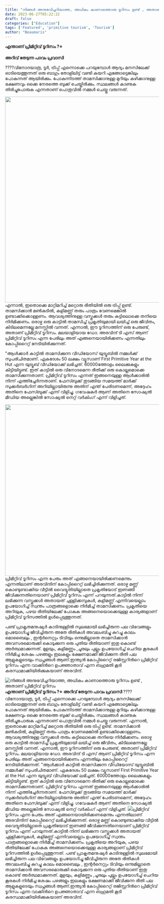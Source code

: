 ```yaml
---
title: "നിങ്ങൾ അനുഭവിച്ചറിയാത്ത, അധികം കാണാത്തൊരു ടൂറിസം ഉണ്ട് , അതാണ് പ്രിമിറ്റിവ് ടൂറിസം"
date: 2023-06-27T05:22:22
draft: false
categories: ["Education"]
tags: ['Featured', 'primitive tourism', 'Tourism']
author: "Beaumaris"
---
```


<strong>എന്താണ് പ്രിമിറ്റിവ് ടൂറിസം ?⭐</strong>

<strong>അറിവ് തേടുന്ന പാവം പ്രവാസി</strong>

????വിനോദയാത്ര, ടൂർ, ട്രിപ്പ് എന്നൊക്കെ പറയുമ്പോൾ ആദ്യം മനസിലേക്ക് ഓടിയെത്തുന്നത് ഒരു ബാഗും തോളിലിട്ട് വണ്ടി കയറി എങ്ങോട്ടെങ്കിലും പോകുന്നത് ആയിരിക്കും. പോകുന്നിടത്ത് താമസിക്കാനുള്ള മുറിയും കഴിക്കാനുള്ള ഭക്ഷണവും ഒക്കെ നേരത്തെ ബുക്ക് ചെയ്തിരിക്കും. സ്ഥലങ്ങൾ കാണുക തിരിച്ചുപോരുക എന്നതാണ് പൊതുവിൽ നമ്മൾ ചെയ്തു വരുന്നത്.

<a href="https://cdn.boolokam.com/articles/2023/06/geerrrr.jpg"><img class="size-full wp-image-401207 aligncenter" src="https://cdn.boolokam.com/articles/2023/06/geerrrr.jpg" alt="" width="900" height="675" /></a>എന്നാൽ, ഇതൊക്കെ മാറ്റിമറിച്ച് മറ്റൊരു രീതിയിൽ ഒരു ട്രിപ്പ് ഉണ്ട്. താമസിക്കാൻ മൺകുടിൽ, കളിമണ്ണ് തരും പാത്രം വേണമെങ്കിൽ ഉണ്ടാക്കിക്കൊള്ളണം. ആവശ്യത്തിനുള്ള വസ്തുക്കൾ തരും കട്ടിലൊക്കെ തനിയെ നിർമിക്കണം. ഒരാഴ്ച ഒരു കാട്ടിൽ താമസിച്ച് പ്രകൃതിയുമായി ലയിച്ച് ഒരു ജീവിതം, കിടിലമെന്നല്ലേ മനസ്സിൽ വന്നത്. എന്നാൽ, ഈ ടൂറിസത്തിന് ഒരു പേരുണ്ട്, അതാണ് പ്രിമിറ്റിവ് ടൂറിസം. മലയാളിയായ ഡോ. അരവിന്ദ് ടി എസ് ആണ് പ്രിമിറ്റിവ് ടൂറിസം എന്ന പേരിലും അത് എങ്ങനെയായിരിക്കണം എന്നതിലും കോപ്പിറൈറ്റ് നേടിയിരിക്കുന്നത്.

"ആൾക്കാർ കാട്ടിൽ താമസിക്കുന്ന വീഡിയോസ് യുട്യൂബിൽ നമ്മൾക്ക് സുപരിചിതമാണ്. ഏകദേശം 50 ലക്ഷം വ്യൂസാണ് First Primitive Year at the Hut എന്ന യുട്യൂബ് വീഡിയോക്ക് ലഭിച്ചത്. 60000ത്തോളം ലൈക്കുകളും കിട്ടിയിട്ടുണ്ട്. ഇത് കാട്ടിൽ ഒരു വിനോദമെന്ന രീതിക്ക് ഒരു കൊല്ലമൊക്കെ താമസിക്കുന്നതാണ്. പ്രിമിറ്റിവ് ടൂറിസം എന്നത് ഇങ്ങനെയുള്ള ആൾക്കാരിൽ നിന്ന് എത്തിച്ചേർന്നതാണ്. ഫേസ്ബുക്ക് തുടങ്ങിയ സമയത്ത് മാർക്ക് സുക്കർബർഗിന് അറിയില്ലായിരുന്നു അതിന് എന്ത് പേരിടണമെന്ന്, അദ്ദേഹം അതിനെ ഫേസ്ബുക്ക് എന്ന് വിളിച്ചു. ഗവേഷകർ ആണ് അതിനെ സോഷ്യൽ മീഡിയ അല്ലെങ്കിൽ സോഷ്യൽ നെറ്റ് വർകിംഗ് എന്ന് വിളിച്ചത്.

<a href="https://cdn.boolokam.com/articles/2023/06/t33ttt-1.jpg"><img class="wp-image-401208 aligncenter" src="https://cdn.boolokam.com/articles/2023/06/t33ttt-1.jpg" alt="" width="843" height="562" /></a>പ്രിമിറ്റിവ് ടൂറിസം എന്ന പേരും അത് എങ്ങനെയായിരിക്കണമെന്നും എന്നതിലാണ് അരവിന്ദിന് കോപ്പിറൈറ്റ് ലഭിച്ചിരിക്കുന്നത്. ഒരാഴ്ച മണ്ണ് കൊണ്ടുണ്ടാക്കിയ വീട്ടിൽ വൈദ്യുതിയില്ലാതെ പ്രകൃതിയോട് ഇണങ്ങി ജീവിക്കുന്നതിനെയാണ് പ്രിമിറ്റിവ് ടൂറിസം എന്ന് പറയുന്നത്.കാട്ടിൽ നിന്ന് ലഭിക്കുന്ന വസ്തുക്കൾ അതായത് ചുള്ളിക്കമ്പുകൾ, കളിമണ്ണ് എന്നിവയെല്ലാം ഉപയോഗിച്ച് സ്വന്തം പാത്രങ്ങളൊക്കെ നിർമിച്ച് താമസിക്കണം. പ്രകൃതിയെ അറിയുക, പഴയ രീതിയിലേക്ക് പോകുക അങ്ങനെയൊക്കെയുള്ള കാര്യങ്ങളാണ് പ്രിമിറ്റിവ് ടൂറിസത്തിൽ ഉൾപ്പെടുത്തുന്നത്.

പണ്ട് പ്രാകൃതമനുഷ്യർ കാടിനുള്ളിൽ സുലഭമായി ലഭിച്ചിരുന്ന പല വിഭവങ്ങളും ഉപയോഗിച്ചു ജീവിച്ചിരുന്ന അതേ രീതികൾ അവലംബിച്ചു കുറച്ചു കാലം മൊബൈലും , ഇന്റർനെറ്റും ടിവിയും ഒന്നുമില്ലാതെ താമസിക്കാൻ അവസരമൊരുക്കി കൊടുക്കുന്ന ഒരു പുതിയ രീതിയാണ് ഇതു കൊണ്ട് അർത്ഥമാക്കുന്നത്. മുളയും, കളിമണ്ണും ,ചൂരലും പുല്ലും ഉപയോഗിച്ച് ചെറിയ കൂരകൾ നിർമിച്ച ശേഷം പഴങ്ങളും ഇലകളും ഭക്ഷണമാക്കി ജീവിക്കുന്ന രീതി പല ആളുകളുടെയും സ്വപ്നങ്ങൾ ആണ്.ഇന്ത്യൻ കോപ്പിറൈറ്റ് രജിസ്റ്ററിന്‍റെ പ്രിമിറ്റിവ് ടൂറിസം എന്ന വാക്കിന്‍റെ ഉപജ്ഞാതാവ് എന്ന ബഹുമതി കൂടി കരസ്ഥമാക്കിയിരിക്കുകയാണ് അരവിന്ദ്.


![നിങ്ങൾ അനുഭവിച്ചറിയാത്ത, അധികം കാണാത്തൊരു ടൂറിസം ഉണ്ട് , അതാണ് പ്രിമിറ്റിവ് ടൂറിസം](https://cdn.boolokam.com/articles/2023/06/geerrrr.jpg)**എന്താണ് പ്രിമിറ്റിവ് ടൂറിസം ?⭐** **അറിവ് തേടുന്ന പാവം പ്രവാസി** ????വിനോദയാത്ര, ടൂർ, ട്രിപ്പ് എന്നൊക്കെ പറയുമ്പോൾ ആദ്യം മനസിലേക്ക് ഓടിയെത്തുന്നത് ഒരു ബാഗും തോളിലിട്ട് വണ്ടി കയറി എങ്ങോട്ടെങ്കിലും പോകുന്നത് ആയിരിക്കും. പോകുന്നിടത്ത് താമസിക്കാനുള്ള മുറിയും കഴിക്കാനുള്ള ഭക്ഷണവും ഒക്കെ നേരത്തെ ബുക്ക് ചെയ്തിരിക്കും. സ്ഥലങ്ങൾ കാണുക തിരിച്ചുപോരുക എന്നതാണ് പൊതുവിൽ നമ്മൾ ചെയ്തു വരുന്നത്. [](https://cdn.boolokam.com/articles/2023/06/geerrrr.jpg)എന്നാൽ, ഇതൊക്കെ മാറ്റിമറിച്ച് മറ്റൊരു രീതിയിൽ ഒരു ട്രിപ്പ് ഉണ്ട്. താമസിക്കാൻ മൺകുടിൽ, കളിമണ്ണ് തരും പാത്രം വേണമെങ്കിൽ ഉണ്ടാക്കിക്കൊള്ളണം. ആവശ്യത്തിനുള്ള വസ്തുക്കൾ തരും കട്ടിലൊക്കെ തനിയെ നിർമിക്കണം. ഒരാഴ്ച ഒരു കാട്ടിൽ താമസിച്ച് പ്രകൃതിയുമായി ലയിച്ച് ഒരു ജീവിതം, കിടിലമെന്നല്ലേ മനസ്സിൽ വന്നത്. എന്നാൽ, ഈ ടൂറിസത്തിന് ഒരു പേരുണ്ട്, അതാണ് പ്രിമിറ്റിവ് ടൂറിസം. മലയാളിയായ ഡോ. അരവിന്ദ് ടി എസ് ആണ് പ്രിമിറ്റിവ് ടൂറിസം എന്ന പേരിലും അത് എങ്ങനെയായിരിക്കണം എന്നതിലും കോപ്പിറൈറ്റ് നേടിയിരിക്കുന്നത്. "ആൾക്കാർ കാട്ടിൽ താമസിക്കുന്ന വീഡിയോസ് യുട്യൂബിൽ നമ്മൾക്ക് സുപരിചിതമാണ്. ഏകദേശം 50 ലക്ഷം വ്യൂസാണ് First Primitive Year at the Hut എന്ന യുട്യൂബ് വീഡിയോക്ക് ലഭിച്ചത്. 60000ത്തോളം ലൈക്കുകളും കിട്ടിയിട്ടുണ്ട്. ഇത് കാട്ടിൽ ഒരു വിനോദമെന്ന രീതിക്ക് ഒരു കൊല്ലമൊക്കെ താമസിക്കുന്നതാണ്. പ്രിമിറ്റിവ് ടൂറിസം എന്നത് ഇങ്ങനെയുള്ള ആൾക്കാരിൽ നിന്ന് എത്തിച്ചേർന്നതാണ്. ഫേസ്ബുക്ക് തുടങ്ങിയ സമയത്ത് മാർക്ക് സുക്കർബർഗിന് അറിയില്ലായിരുന്നു അതിന് എന്ത് പേരിടണമെന്ന്, അദ്ദേഹം അതിനെ ഫേസ്ബുക്ക് എന്ന് വിളിച്ചു. ഗവേഷകർ ആണ് അതിനെ സോഷ്യൽ മീഡിയ അല്ലെങ്കിൽ സോഷ്യൽ നെറ്റ് വർകിംഗ് എന്ന് വിളിച്ചത്. [![](https://cdn.boolokam.com/articles/2023/06/t33ttt-1.jpg)](https://cdn.boolokam.com/articles/2023/06/t33ttt-1.jpg)പ്രിമിറ്റിവ് ടൂറിസം എന്ന പേരും അത് എങ്ങനെയായിരിക്കണമെന്നും എന്നതിലാണ് അരവിന്ദിന് കോപ്പിറൈറ്റ് ലഭിച്ചിരിക്കുന്നത്. ഒരാഴ്ച മണ്ണ് കൊണ്ടുണ്ടാക്കിയ വീട്ടിൽ വൈദ്യുതിയില്ലാതെ പ്രകൃതിയോട് ഇണങ്ങി ജീവിക്കുന്നതിനെയാണ് പ്രിമിറ്റിവ് ടൂറിസം എന്ന് പറയുന്നത്.കാട്ടിൽ നിന്ന് ലഭിക്കുന്ന വസ്തുക്കൾ അതായത് ചുള്ളിക്കമ്പുകൾ, കളിമണ്ണ് എന്നിവയെല്ലാം ഉപയോഗിച്ച് സ്വന്തം പാത്രങ്ങളൊക്കെ നിർമിച്ച് താമസിക്കണം. പ്രകൃതിയെ അറിയുക, പഴയ രീതിയിലേക്ക് പോകുക അങ്ങനെയൊക്കെയുള്ള കാര്യങ്ങളാണ് പ്രിമിറ്റിവ് ടൂറിസത്തിൽ ഉൾപ്പെടുത്തുന്നത്. പണ്ട് പ്രാകൃതമനുഷ്യർ കാടിനുള്ളിൽ സുലഭമായി ലഭിച്ചിരുന്ന പല വിഭവങ്ങളും ഉപയോഗിച്ചു ജീവിച്ചിരുന്ന അതേ രീതികൾ അവലംബിച്ചു കുറച്ചു കാലം മൊബൈലും , ഇന്റർനെറ്റും ടിവിയും ഒന്നുമില്ലാതെ താമസിക്കാൻ അവസരമൊരുക്കി കൊടുക്കുന്ന ഒരു പുതിയ രീതിയാണ് ഇതു കൊണ്ട് അർത്ഥമാക്കുന്നത്. മുളയും, കളിമണ്ണും ,ചൂരലും പുല്ലും ഉപയോഗിച്ച് ചെറിയ കൂരകൾ നിർമിച്ച ശേഷം പഴങ്ങളും ഇലകളും ഭക്ഷണമാക്കി ജീവിക്കുന്ന രീതി പല ആളുകളുടെയും സ്വപ്നങ്ങൾ ആണ്.ഇന്ത്യൻ കോപ്പിറൈറ്റ് രജിസ്റ്ററിന്‍റെ പ്രിമിറ്റിവ് ടൂറിസം എന്ന വാക്കിന്‍റെ ഉപജ്ഞാതാവ് എന്ന ബഹുമതി കൂടി കരസ്ഥമാക്കിയിരിക്കുകയാണ് അരവിന്ദ്.
